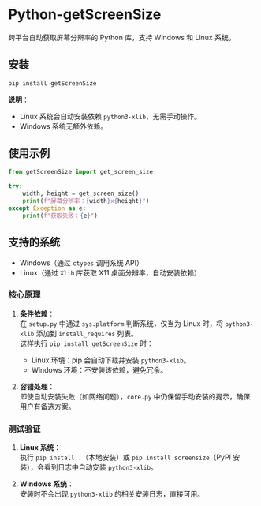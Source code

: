 # Python-getScreenSize

跨平台自动获取屏幕分辨率的 Python 库，支持 Windows 和 Linux 系统。

## 安装

```bash
pip install getScreenSize
```

**说明**：  
- Linux 系统会自动安装依赖 `python3-xlib`，无需手动操作。  
- Windows 系统无额外依赖。

## 使用示例

```python
from getScreenSize import get_screen_size

try:
    width, height = get_screen_size()
    print(f"屏幕分辨率：{width}x{height}")
except Exception as e:
    print(f"获取失败：{e}")
```

## 支持的系统

- Windows（通过 `ctypes` 调用系统 API）
- Linux（通过 `Xlib` 库获取 X11 桌面分辨率，自动安装依赖）



### **核心原理**
1. **条件依赖**：  
   在 `setup.py` 中通过 `sys.platform` 判断系统，仅当为 Linux 时，将 `python3-xlib` 添加到 `install_requires` 列表。  
   这样执行 `pip install getScreenSize` 时：  
   - Linux 环境：pip 会自动下载并安装 `python3-xlib`。  
   - Windows 环境：不安装该依赖，避免冗余。

2. **容错处理**：  
   即使自动安装失败（如网络问题），`core.py` 中仍保留手动安装的提示，确保用户有备选方案。


### **测试验证**
1. **Linux 系统**：  
   执行 `pip install .`（本地安装）或 `pip install screensize`（PyPI 安装），会看到日志中自动安装 `python3-xlib`。

2. **Windows 系统**：  
   安装时不会出现 `python3-xlib` 的相关安装日志，直接可用。
